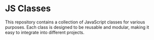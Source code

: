 # JS Classes

This repository contains a collection of JavaScript classes for various purposes. Each class is designed to be reusable and modular, making it easy to integrate into different projects.